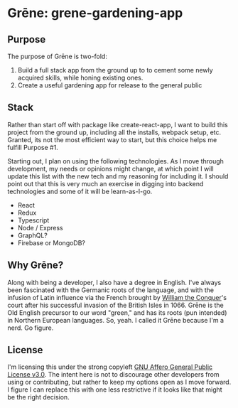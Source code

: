 # Grēne: grene-gardening-app

## Purpose
The purpose of Grēne is two-fold:
1. Build a full stack app from the ground up to to cement some newly acquired skills, while honing existing ones.
2. Create a useful gardening app for release to the general public

## Stack
Rather than start off with package like create-react-app, I want to build this project from the ground up, including all the installs, webpack setup, etc. Granted, its not the most efficient way to start, but this choice helps me fulfill Purpose #1. 

Starting out, I plan on using the following technologies. As I move through development, my needs or opinions might change, at which point I will update this list with the new tech and my reasoning for including it. I should point out that this is very much an exercise in digging into backend technologies and some of it will be learn-as-I-go. 

- React
- Redux
- Typescript
- Node / Express
- GraphQL?
- Firebase or MongoDB?

## Why Grēne?
Along with being a developer, I also have a degree in English. I've always been fascinated with the Germanic roots of the language, and with the infusion of Latin influence via the French brought by [William the Conquer](https://en.wikipedia.org/wiki/William_the_Conqueror)'s court after his successful invasion of the British Isles in 1066. Grēne is the Old English precursor to our word "green," and has its roots (pun intended) in Northern European languages. So, yeah. I called it Grēne because I'm a nerd. Go figure.

## License
I'm licensing this under the strong copyleft [GNU Affero General Public License v3.0](https://opensource.org/licenses/AGPL-3.0). The intent here is not to discourage other developers from using or contributing, but rather to keep my options open as I move forward. I figure I can replace this with one less restrictive if it looks like that might be the right decision.

